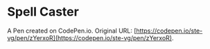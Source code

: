 # Spell Caster

A Pen created on CodePen.io. Original URL: [https://codepen.io/ste-vg/pen/zYerxoR](https://codepen.io/ste-vg/pen/zYerxoR).

